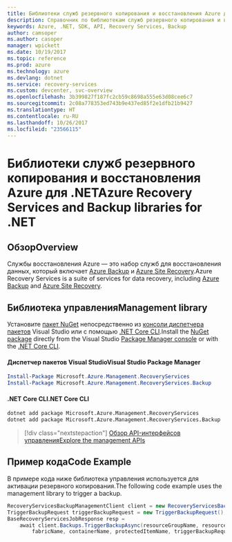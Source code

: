 ```yaml
---
title: Библиотеки служб резервного копирования и восстановления Azure для .NET
description: Справочник по библиотекам служб резервного копирования и восстановления Azure для .NET
keywords: Azure, .NET, SDK, API, Recovery Services, Backup
author: camsoper
ms.author: casoper
manager: wpickett
ms.date: 10/19/2017
ms.topic: reference
ms.prod: azure
ms.technology: azure
ms.devlang: dotnet
ms.service: recovery-services
ms.custom: devcenter, svc-overview
ms.openlocfilehash: 3b399827f187fc2cb59c8698a555e63d08cee6c7
ms.sourcegitcommit: 2c08a778353ed743b9e437ed85f2e1dfb21b9427
ms.translationtype: HT
ms.contentlocale: ru-RU
ms.lasthandoff: 10/26/2017
ms.locfileid: "23566115"
---
```

# <a name="azure-recovery-services-and-backup-libraries-for-net"></a><span data-ttu-id="90bb4-104">Библиотеки служб резервного копирования и восстановления Azure для .NET</span><span class="sxs-lookup"><span data-stu-id="90bb4-104">Azure Recovery Services and Backup libraries for .NET</span></span>

## <a name="overview"></a><span data-ttu-id="90bb4-105">Обзор</span><span class="sxs-lookup"><span data-stu-id="90bb4-105">Overview</span></span>

<span data-ttu-id="90bb4-106">Службы восстановления Azure — это набор служб для восстановления данных, который включает [Azure Backup](/azure/backup/) и [Azure Site Recovery](/azure/site-recovery/).</span><span class="sxs-lookup"><span data-stu-id="90bb4-106">Azure Recovery Services is a suite of services for data recovery, including [Azure Backup](/azure/backup/) and [Azure Site Recovery](/azure/site-recovery/).</span></span>

## <a name="management-library"></a><span data-ttu-id="90bb4-107">Библиотека управления</span><span class="sxs-lookup"><span data-stu-id="90bb4-107">Management library</span></span>

<span data-ttu-id="90bb4-108">Установите [пакет NuGet](https://www.nuget.org/packages/Microsoft.Azure.Management.RecoveryServices) непосредственно из [консоли диспетчера пакетов][PackageManager] Visual Studio или с помощью [.NET Core CLI][DotNetCLI].</span><span class="sxs-lookup"><span data-stu-id="90bb4-108">Install the [NuGet package](https://www.nuget.org/packages/Microsoft.Azure.Management.RecoveryServices) directly from the Visual Studio [Package Manager console][PackageManager] or with the [.NET Core CLI][DotNetCLI].</span></span>

#### <a name="visual-studio-package-manager"></a><span data-ttu-id="90bb4-109">Диспетчер пакетов Visual Studio</span><span class="sxs-lookup"><span data-stu-id="90bb4-109">Visual Studio Package Manager</span></span>

```powershell
Install-Package Microsoft.Azure.Management.RecoveryServices
Install-Package Microsoft.Azure.Management.RecoveryServices.Backup
```

#### <a name="net-core-cli"></a><span data-ttu-id="90bb4-110">.NET Core CLI</span><span class="sxs-lookup"><span data-stu-id="90bb4-110">.NET Core CLI</span></span>

```bash
dotnet add package Microsoft.Azure.Management.RecoveryServices
dotnet add package Microsoft.Azure.Management.RecoveryServices.Backup
```

> [!div class="nextstepaction"]
> [<span data-ttu-id="90bb4-111">Обзор API-интерфейсов управления</span><span class="sxs-lookup"><span data-stu-id="90bb4-111">Explore the management APIs</span></span>](/dotnet/api/overview/azure/recoveryservices/management)


## <a name="code-example"></a><span data-ttu-id="90bb4-112">Пример кода</span><span class="sxs-lookup"><span data-stu-id="90bb4-112">Code Example</span></span>

<span data-ttu-id="90bb4-113">В примере кода ниже библиотека управления используется для активации резервного копирования.</span><span class="sxs-lookup"><span data-stu-id="90bb4-113">The following code example uses the management library to trigger a backup.</span></span>

```csharp
RecoveryServicesBackupManagementClient client = new RecoveryServicesBackupManagementClient(credentials);
TriggerBackupRequest triggerBackupRequest = new TriggerBackupRequest();
BaseRecoveryServicesJobResponse resp =
    await client.Backups.TriggerBackupAsync(resourceGroupName, resourceName, null,
        fabricName, containerName, protectedItemName, triggerBackupRequest);
```

[PackageManager]: https://docs.microsoft.com/nuget/tools/package-manager-console
[DotNetCLI]: https://docs.microsoft.com/dotnet/core/tools/dotnet-add-package
